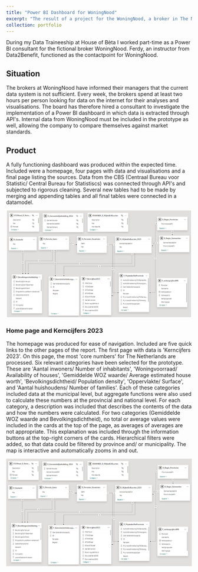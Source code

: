 ```yaml
---
title: "Power BI Dashboard for WoningNood"
excerpt: "The result of a project for the WoningNood, a broker in The Netherlands."
collection: portfolio
---
```


During my Data Traineeship at House of Bèta I worked part-time as a Power BI consultant for the fictional broker WoningNood. Ferdy, an instructor from Data2Benefit, functioned as the contactpoint for WoningNood.
## Situation  
The brokers at WoningNood have informed their managers that the current data system is not sufficient. Every week, the brokers spend at least two hours per person looking for data on the internet for their analyses and visualisations. The board has therefore hired a consultant to investigate the implementation of a Power BI dashboard in which data is extracted through API's. Internal data from WoningNood must be included in the prototype as well, allowing the company to compare themselves against market standards.

## Product
A fully functioning dashboard was produced within the expected time. Included were a homepage, four pages with data and visualisations and a final page listing the sources. Data from the CBS (Centraal Bureau voor Statistic/ Central Bureau for Statistiscs) was connected through API's and subjected to rigorous cleaning. Several new tables had to be made by merging and appending tables and all final tables were connected in a datamodel.  
<p align="center"><img src="./Images/Datamodel.png" alt="Datamodel" width="500"></p>

### Home page and Kerncijfers 2023
The homepage was produced for ease of navigation. Included are five quick links to the other pages of the report.
The first page with data is 'Kerncijfers 2023'. On this page, the most 'core numbers' for The Netherlands are processed. Six relevant categories have been selected for the prototype. These are 'Aantal inwoners/ Number of inhabitants', 'Woningvoorraad/ Availability of houses', 'Gemiddelde WOZ waarde/ Average estimated house worth', 'Bevolkingsdichtheid/ Population density', 'Oppervlakte/ Surface', and 'Aantal huishoudens/ Number of families'. Each of these categories included data at the municipal level, but aggregate functions were also used to calculate these numbers at the provincial and national level. For each category, a description was included that describes the contents of the data and how the numbers were calculated. For two categories (Gemiddelde WOZ waarde and Bevolkingsdichtheid), no total or average values were included in the cards at the top of the page, as averages of averages are not appropriate. This explanation was included through the information buttons at the top-right corners of the cards.
Hierarchical filters were added, so that data could be filtered by province and/ or municipality. The map is interactive and automatically zooms in and out.

![Datamodel](Images/Datamodel.png)
